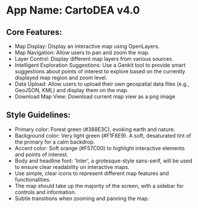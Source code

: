 # **App Name**: CartoDEA v4.0

## Core Features:

- Map Display: Display an interactive map using OpenLayers.
- Map Navigation: Allow users to pan and zoom the map.
- Layer Control: Display different map layers from various sources.
- Intelligent Exploration Suggestions: Use a Genkit tool to provide smart suggestions about points of interest to explore based on the currently displayed map region and zoom level.
- Data Upload: Allow users to upload their own geospatial data files (e.g., GeoJSON, KML) and display them on the map.
- Download Map View: Download current map view as a png image

## Style Guidelines:

- Primary color: Forest green (#388E3C), evoking earth and nature.
- Background color: Very light green (#F1F8E9). A soft, desaturated tint of the primary for a calm backdrop.
- Accent color: Soft orange (#F57C00) to highlight interactive elements and points of interest.
- Body and headline font: 'Inter', a grotesque-style sans-serif, will be used to ensure clear readability on interactive maps.
- Use simple, clear icons to represent different map features and functionalities.
- The map should take up the majority of the screen, with a sidebar for controls and information.
- Subtle transitions when zooming and panning the map.